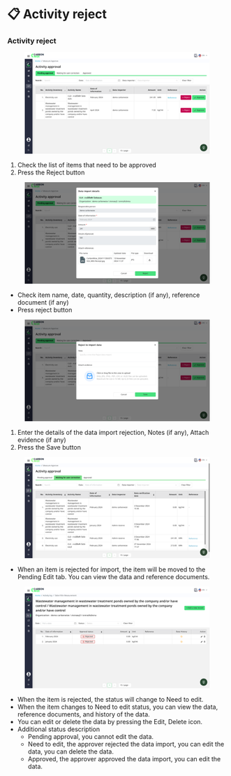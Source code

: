 # 📋 Activity reject

### Activity reject

<figure><img src="../../.gitbook/assets/image (5) (1) (1) (1).png" alt=""><figcaption></figcaption></figure>

1. Check the list of items that need to be approved
2. Press the Reject button

<figure><img src="../../.gitbook/assets/image (6) (1) (1).png" alt=""><figcaption></figcaption></figure>

* Check item name, date, quantity, description (if any), reference document (if any)
* Press reject button

<figure><img src="../../.gitbook/assets/image (7) (1) (1).png" alt=""><figcaption></figcaption></figure>

1. Enter the details of the data import rejection, Notes (if any), Attach evidence (if any)
2. Press the Save button

<figure><img src="../../.gitbook/assets/image (9) (1).png" alt=""><figcaption></figcaption></figure>

* When an item is rejected for import, the item will be moved to the Pending Edit tab. You can view the data and reference documents.

<figure><img src="../../.gitbook/assets/image (10) (1).png" alt=""><figcaption></figcaption></figure>

* When the item is rejected, the status will change to Need to edit.
* When the item changes to Need to edit status, you can view the data, reference documents, and history of the data.
* You can edit or delete the data by pressing the Edit, Delete icon.
* Additional status description
  * Pending approval, you cannot edit the data.
  * Need to edit, the approver rejected the data import, you can edit the data, you can delete the data.
  * Approved, the approver approved the data import, you can edit the data.
